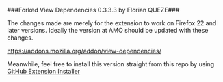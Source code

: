 ###Forked View Dependencies 0.3.3.3 by Florian QUEZE###

The changes made are merely for the extension to work on Firefox 22 and later versions. Ideally the version at AMO should be updated with these changes.

<https://addons.mozilla.org/addon/view-dependencies/>

Meanwhile, feel free to install this version straight from this repo by using [GitHub Extension Installer](https://addons.mozilla.org/addon/GitHub-Extension-Installer/)

